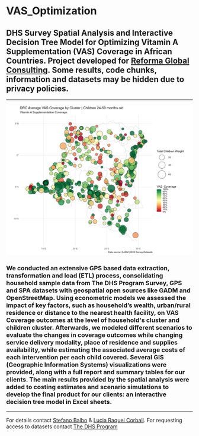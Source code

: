 # VAS_Optimization
## DHS Survey Spatial Analysis and Interactive Decision Tree Model for Optimizing Vitamin A Supplementation (VAS) Coverage in African Countries. Project developed for [Reforma Global Consulting](https://www.linkedin.com/company/reformaglobalconsulting/). Some results, code chunks, information and datasets may be hidden due to privacy policies.
-----------------------------------------------------------------------------------------------------------------------------------------------
![VAS Coverage Plot](VAS_Coverage/maps/VAS_Coverage_Above24_DRC.png)
### We conducted an extensive GPS based data extraction, transformation and load (ETL) process, consolidating household sample data from The DHS Program Survey, GPS and SPA datasets with geospatial open sources like GADM and OpenStreetMap. Using econometric models we assessed the impact of key factors, such as household’s wealth, urban/rural residence or distance to the nearest health facility, on VAS Coverage outcomes at the level of household's cluster and children cluster. Afterwards, we modeled different scenarios to evaluate the changes in coverage outcomes while changing service delivery modality, place of residence and supplies availability, while estimating the associated average costs of each intervention per each child covered. Several GIS (Geographic Information Systems) visualizations were provided, along with a full report and summary tables for our clients. The main results provided by the spatial analysis were added to costing estimates and scenario simulations to develop the final product for our clients: an interactive decision tree model in Excel sheets.
-----------------------------------------------------------------------------------------------------------------------------------------------
For details contact [Stefano Balbo](https://www.linkedin.com/in/stefano-balbo13/) & [Lucia Raquel Corball](https://www.linkedin.com/in/lucia-raquel-corball-455499133/). For requesting access to datasets contact [The DHS Program](https://dhsprogram.com/)
